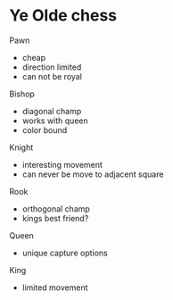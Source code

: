 Ye Olde chess
=============

Pawn
- cheap
- direction limited
- can not be royal

Bishop
- diagonal champ
- works with queen
- color bound

Knight
- interesting movement
- can never be move to adjacent square

Rook
- orthogonal champ
- kings best friend?

Queen
- unique capture options

King
- limited movement
